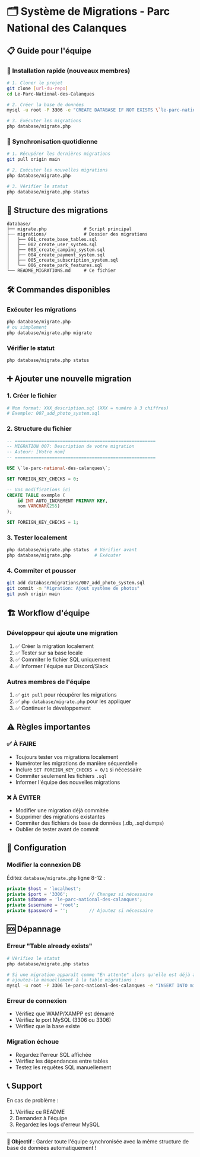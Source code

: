 # 🗂️ Système de Migrations - Parc National des Calanques

## 📋 Guide pour l'équipe

### 🚀 Installation rapide (nouveaux membres)

```bash
# 1. Cloner le projet
git clone [url-du-repo]
cd Le-Parc-National-des-Calanques

# 2. Créer la base de données
mysql -u root -P 3306 -e "CREATE DATABASE IF NOT EXISTS \`le-parc-national-des-calanques\`"

# 3. Exécuter les migrations
php database/migrate.php
```

### 🔄 Synchronisation quotidienne

```bash
# 1. Récupérer les dernières migrations
git pull origin main

# 2. Exécuter les nouvelles migrations
php database/migrate.php

# 3. Vérifier le statut
php database/migrate.php status
```

## 📁 Structure des migrations

```
database/
├── migrate.php              # Script principal
├── migrations/              # Dossier des migrations
│   ├── 001_create_base_tables.sql
│   ├── 002_create_user_system.sql
│   ├── 003_create_camping_system.sql
│   ├── 004_create_payment_system.sql
│   ├── 005_create_subscription_system.sql
│   └── 006_create_park_features.sql
└── README_MIGRATIONS.md     # Ce fichier
```

## 🛠️ Commandes disponibles

### Exécuter les migrations
```bash
php database/migrate.php
# ou simplement
php database/migrate.php migrate
```

### Vérifier le statut
```bash
php database/migrate.php status
```

## ➕ Ajouter une nouvelle migration

### 1. Créer le fichier
```bash
# Nom format: XXX_description.sql (XXX = numéro à 3 chiffres)
# Exemple: 007_add_photo_system.sql
```

### 2. Structure du fichier
```sql
-- =====================================================
-- MIGRATION 007: Description de votre migration
-- Auteur: [Votre nom]
-- =====================================================

USE \`le-parc-national-des-calanques\`;

SET FOREIGN_KEY_CHECKS = 0;

-- Vos modifications ici
CREATE TABLE exemple (
    id INT AUTO_INCREMENT PRIMARY KEY,
    nom VARCHAR(255)
);

SET FOREIGN_KEY_CHECKS = 1;
```

### 3. Tester localement
```bash
php database/migrate.php status  # Vérifier avant
php database/migrate.php         # Exécuter
```

### 4. Commiter et pousser
```bash
git add database/migrations/007_add_photo_system.sql
git commit -m "Migration: Ajout système de photos"
git push origin main
```

## 🏗️ Workflow d'équipe

### Développeur qui ajoute une migration
1. ✅ Créer la migration localement
2. ✅ Tester sur sa base locale
3. ✅ Commiter le fichier SQL uniquement
4. ✅ Informer l'équipe sur Discord/Slack

### Autres membres de l'équipe
1. ✅ `git pull` pour récupérer les migrations
2. ✅ `php database/migrate.php` pour les appliquer
3. ✅ Continuer le développement

## ⚠️ Règles importantes

### ✅ À FAIRE
- Toujours tester vos migrations localement
- Numéroter les migrations de manière séquentielle
- Inclure `SET FOREIGN_KEY_CHECKS = 0/1` si nécessaire
- Commiter seulement les fichiers `.sql`
- Informer l'équipe des nouvelles migrations

### ❌ À ÉVITER
- Modifier une migration déjà commitée
- Supprimer des migrations existantes
- Commiter des fichiers de base de données (.db, .sql dumps)
- Oublier de tester avant de commit

## 🔧 Configuration

### Modifier la connexion DB
Éditez `database/migrate.php` ligne 8-12 :

```php
private $host = 'localhost';
private $port = '3306';        // Changez si nécessaire
private $dbname = 'le-parc-national-des-calanques';
private $username = 'root';
private $password = '';        // Ajoutez si nécessaire
```

## 🆘 Dépannage

### Erreur "Table already exists"
```bash
# Vérifiez le statut
php database/migrate.php status

# Si une migration apparaît comme "En attente" alors qu'elle est déjà appliquée,
# ajoutez-la manuellement à la table migrations :
mysql -u root -P 3306 le-parc-national-des-calanques -e "INSERT INTO migrations (migration) VALUES ('001_create_base_tables.sql')"
```

### Erreur de connexion
- Vérifiez que WAMP/XAMPP est démarré
- Vérifiez le port MySQL (3306 ou 3306)
- Vérifiez que la base existe

### Migration échoue
- Regardez l'erreur SQL affichée
- Vérifiez les dépendances entre tables
- Testez les requêtes SQL manuellement

## 📞 Support

En cas de problème :
1. Vérifiez ce README
2. Demandez à l'équipe
3. Regardez les logs d'erreur MySQL

---

**🎯 Objectif** : Garder toute l'équipe synchronisée avec la même structure de base de données automatiquement !